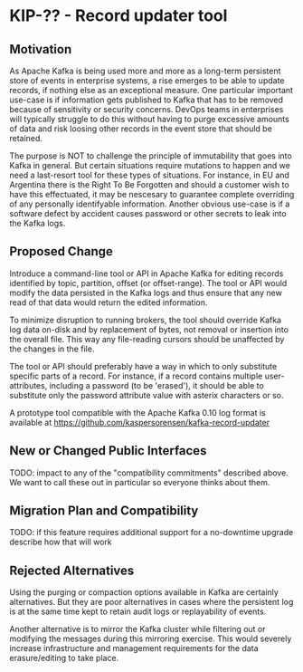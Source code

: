 # KIP-?? - Record updater tool

## Motivation
As Apache Kafka is being used more and more as a long-term persistent store of events in enterprise systems, a rise emerges to be able to update records, if nothing else as an exceptional measure. One particular important use-case is if information gets published to Kafka that has to be removed because of sensitivity or security concerns. DevOps teams in enterprises will typically struggle to do this without having to purge excessive amounts of data and risk loosing other records in the event store that should be retained.

The purpose is NOT to challenge the principle of immutability that goes into Kafka in general. But certain situations require mutations to happen and we need a last-resort tool for these types of situations. For instance, in EU and Argentina there is the Right To Be Forgotten and should a customer wish to have this effectuated, it may be nescesary to guarantee complete overriding of any personally identifyable information. Another obvious use-case is if a software defect by accident causes password or other secrets to leak into the Kafka logs.

## Proposed Change
Introduce a command-line tool or API in Apache Kafka for editing records identified by topic, partition, offset (or offset-range). The tool or API would modify the data persisted in the Kafka logs and thus ensure that any new read of that data would return the edited information.

To minimize disruption to running brokers, the tool should override Kafka log data on-disk and by replacement of bytes, not removal or insertion into the overall file. This way any file-reading cursors should be unaffected by the changes in the file.

The tool or API should preferably have a way in which to only substitute specific parts of a record. For instance, if a record contains multiple user-attributes, including a password (to be 'erased'), it should be able to substitute only the password attribute value with asterix characters or so.

A prototype tool compatible with the Apache Kafka 0.10 log format is available at https://github.com/kaspersorensen/kafka-record-updater

## New or Changed Public Interfaces
TODO: impact to any of the "compatibility commitments" described above. We want to call these out in particular so everyone thinks about them.

## Migration Plan and Compatibility
TODO: if this feature requires additional support for a no-downtime upgrade describe how that will work

## Rejected Alternatives
Using the purging or compaction options available in Kafka are certainly alternatives. But they are poor alternatives in cases where the persistent log is at the same time kept to retain audit logs or replayability of events.

Another alternative is to mirror the Kafka cluster while filtering out or modifying the messages during this mirroring exercise. This would severely increase infrastructure and management requirements for the data erasure/editing to take place.